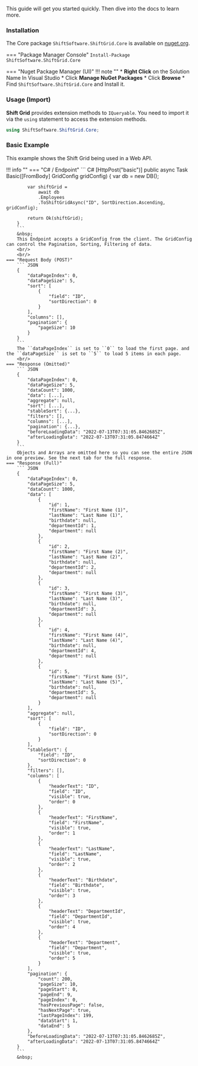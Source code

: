 This guide will get you started quickly. Then dive into the docs to learn more.

### Installation

The Core package ```ShiftSoftware.ShiftGrid.Core``` is available on [nuget.org](https://www.nuget.org/packages/ShiftSoftware.ShiftGrid.Core).

=== "Package Manager Console"
    ```
    Install-Package ShiftSoftware.ShiftGrid.Core
    ```

=== "Nuget Package Manager (UI)"
    !!! note ""
        * **Right Click** on the Solution Name In Visual Studio
        * Click **Manage NuGet Packages**
        * Click **Browse**
        * Find ```ShiftSoftware.ShiftGrid.Core``` and Install it.


### Usage (Import)

**Shift Grid** provides extension methods to ```IQueryable```. You need to import it via the ```using``` statement to access the extension methods.
``` C#
using ShiftSoftware.ShiftGrid.Core;
```

### Basic Example

This example shows the Shift Grid being used in a Web API.

!!! info ""
    === "C# / Endpoint"
        ``` C#
        [HttpPost("basic")]
        public async Task<ActionResult> Basic([FromBody] GridConfig gridConfig)
        {
            var db = new DB();

            var shiftGrid =
                await db
                .Employees
                .ToShiftGridAsync("ID", SortDirection.Ascending, gridConfig);

            return Ok(shiftGrid);
        }
        ```
        &nbsp;
        This Endpoint accepts a GridConfig from the client. The GridConfig can control the Pagination, Sorting, Filtering of data.
        <br/>
        <br/>
    === "Request Body (POST)"
        ``` JSON
        {
            "dataPageIndex": 0,
            "dataPageSize": 5,
            "sort": [
                {
                    "field": "ID",
                    "sortDirection": 0
                }
            ],
            "columns": [],
            "pagination": {
                "pageSize": 10
            }
        }
        ```
        The ``dataPageIndex`` is set to ``0`` to load the first page. and the ``dataPageSize`` is set to ``5`` to load 5 items in each page.
        <br/>
    === "Response (Omitted)"
        ``` JSON
        {
            "dataPageIndex": 0,
            "dataPageSize": 5,
            "dataCount": 1000,
            "data": [...],
            "aggregate": null,
            "sort": [...],
            "stableSort": {...},
            "filters": [],
            "columns": [...],
            "pagination": {...},
            "beforeLoadingData": "2022-07-13T07:31:05.8462685Z",
            "afterLoadingData": "2022-07-13T07:31:05.8474664Z"
        }
        ```
        Objects and Arrays are omitted here so you can see the entire JSON in one preview. See the next tab for the full response.
    === "Response (Full)"
        ``` JSON
        {
            "dataPageIndex": 0,
            "dataPageSize": 5,
            "dataCount": 1000,
            "data": [
                {
                    "id": 1,
                    "firstName": "First Name (1)",
                    "lastName": "Last Name (1)",
                    "birthdate": null,
                    "departmentId": 1,
                    "department": null
                },
                {
                    "id": 2,
                    "firstName": "First Name (2)",
                    "lastName": "Last Name (2)",
                    "birthdate": null,
                    "departmentId": 2,
                    "department": null
                },
                {
                    "id": 3,
                    "firstName": "First Name (3)",
                    "lastName": "Last Name (3)",
                    "birthdate": null,
                    "departmentId": 3,
                    "department": null
                },
                {
                    "id": 4,
                    "firstName": "First Name (4)",
                    "lastName": "Last Name (4)",
                    "birthdate": null,
                    "departmentId": 4,
                    "department": null
                },
                {
                    "id": 5,
                    "firstName": "First Name (5)",
                    "lastName": "Last Name (5)",
                    "birthdate": null,
                    "departmentId": 5,
                    "department": null
                }
            ],
            "aggregate": null,
            "sort": [
                {
                    "field": "ID",
                    "sortDirection": 0
                }
            ],
            "stableSort": {
                "field": "ID",
                "sortDirection": 0
            },
            "filters": [],
            "columns": [
                {
                    "headerText": "ID",
                    "field": "ID",
                    "visible": true,
                    "order": 0
                },
                {
                    "headerText": "FirstName",
                    "field": "FirstName",
                    "visible": true,
                    "order": 1
                },
                {
                    "headerText": "LastName",
                    "field": "LastName",
                    "visible": true,
                    "order": 2
                },
                {
                    "headerText": "Birthdate",
                    "field": "Birthdate",
                    "visible": true,
                    "order": 3
                },
                {
                    "headerText": "DepartmentId",
                    "field": "DepartmentId",
                    "visible": true,
                    "order": 4
                },
                {
                    "headerText": "Department",
                    "field": "Department",
                    "visible": true,
                    "order": 5
                }
            ],
            "pagination": {
                "count": 200,
                "pageSize": 10,
                "pageStart": 0,
                "pageEnd": 9,
                "pageIndex": 0,
                "hasPreviousPage": false,
                "hasNextPage": true,
                "lastPageIndex": 199,
                "dataStart": 1,
                "dataEnd": 5
            },
            "beforeLoadingData": "2022-07-13T07:31:05.8462685Z",
            "afterLoadingData": "2022-07-13T07:31:05.8474664Z"
        }
        ```
        &nbsp;